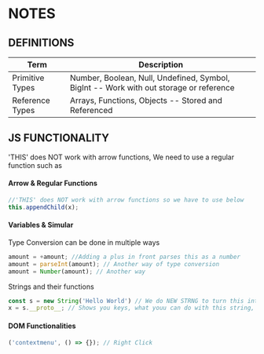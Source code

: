 # NOTES 
## DEFINITIONS
| Term      | Description |
| ----------- | ----------- |
| Primitive Types | Number, Boolean, Null, Undefined, Symbol, BigInt -- Work with out storage or reference |
| Reference Types   | Arrays, Functions, Objects -- Stored and Referenced |

## JS FUNCTIONALITY
'THIS' does NOT work with arrow functions, 
We need to use a regular function such as 
#### Arrow & Regular Functions
```js
//'THIS' does NOT work with arrow functions so we have to use below         
this.appendChild(x);
```
#### Variables & Simular  
Type Conversion can be done in multiple ways         
```js 
amount = +amount; //Adding a plus in front parses this as a number
amount = parseInt(amount); // Another way of type conversion
amount = Number(amount); // Another way
``` 
Strings and their functions
```js
const s = new String('Hello World') // We do NEW STRNG to turn this into to object to make proto work
x = s.__proto__; // Shows you keys, what youu can do with this string, etc
```
#### DOM Functionalities
```js
('contextmenu', () => {}); // Right Click
``` 



 